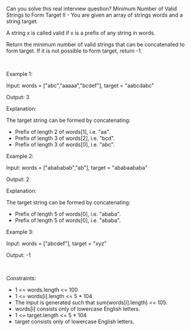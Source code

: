 Can you solve this real interview question? Minimum Number of Valid Strings to Form Target II - You are given an array of strings words and a string target.

A string x is called valid if x is a prefix of any string in words.

Return the minimum number of valid strings that can be concatenated to form target. If it is not possible to form target, return -1.

 

Example 1:

Input: words = ["abc","aaaaa","bcdef"], target = "aabcdabc"

Output: 3

Explanation:

The target string can be formed by concatenating:

 * Prefix of length 2 of words[1], i.e. "aa".
 * Prefix of length 3 of words[2], i.e. "bcd".
 * Prefix of length 3 of words[0], i.e. "abc".

Example 2:

Input: words = ["abababab","ab"], target = "ababaababa"

Output: 2

Explanation:

The target string can be formed by concatenating:

 * Prefix of length 5 of words[0], i.e. "ababa".
 * Prefix of length 5 of words[0], i.e. "ababa".

Example 3:

Input: words = ["abcdef"], target = "xyz"

Output: -1

 

Constraints:

 * 1 <= words.length <= 100
 * 1 <= words[i].length <= 5 * 104
 * The input is generated such that sum(words[i].length) <= 105.
 * words[i] consists only of lowercase English letters.
 * 1 <= target.length <= 5 * 104
 * target consists only of lowercase English letters.